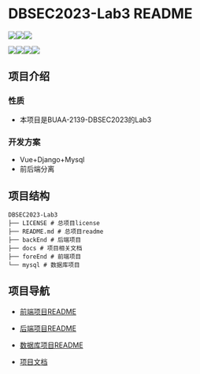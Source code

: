 # DBSEC2023-Lab3 README

![](https://img.shields.io/badge/University-BUAA-blue)![](https://img.shields.io/badge/Academy-CST-orange)![](https://img.shields.io/badge/Grade-2021-yellow)

![](https://img.shields.io/badge/Course-DBSEC2023-lightgrey)![](https://img.shields.io/badge/ProjectName-bookStore-green)![](https://img.shields.io/badge/Version-0.0.1-blueviolet)![](https://img.shields.io/badge/Date-2023--12--13-critical)

## 项目介绍

### 性质

+ 本项目是BUAA-2139-DBSEC2023的Lab3

### 开发方案

+ Vue+Django+Mysql
+ 前后端分离

## 项目结构

```
DBSEC2023-Lab3
├── LICENSE # 总项目license
├── README.md # 总项目readme
├── backEnd # 后端项目
├── docs # 项目相关文档
├── foreEnd # 前端项目
└── mysql # 数据库项目
```

## 项目导航

+ [前端项目README](./foreEnd/bookstore_vue/README.md)

+ [后端项目README](./backEnd/bookstore_django/README.md)

+ [数据库项目README](./mysql/README)

+ [项目文档](./docs)